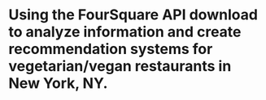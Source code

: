 # Using the FourSquare API download to analyze information and create recommendation systems for vegetarian/vegan restaurants in New York, NY.
